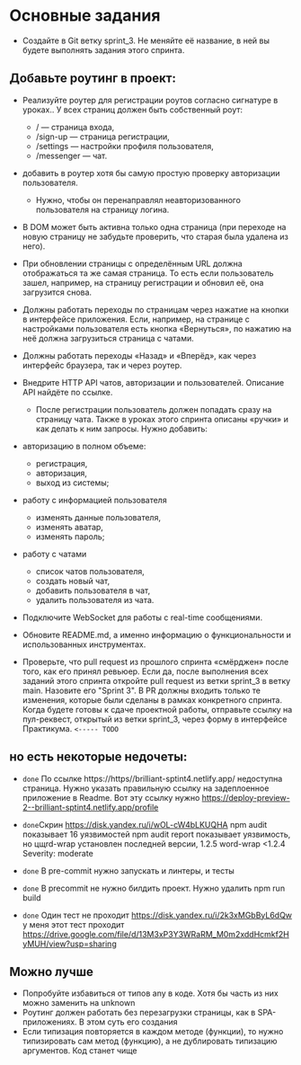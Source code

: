 # Основные задания

- Создайте в Git ветку sprint_3. Не меняйте её название, в ней вы будете выполнять задания этого
  спринта.

## Добавьте роутинг в проект:

- Реализуйте роутер для регистрации роутов согласно сигнатуре в уроках.. У всех страниц должен быть
  собственный роут:

  - / — страница входа,
  - /sign-up — страница регистрации,
  - /settings — настройки профиля пользователя,
  - /messenger — чат.

- добавить в роутер хотя бы самую простую проверку авторизации пользователя.

  - Нужно, чтобы он перенаправлял неавторизованного пользователя на страницу логина.

- В DOM может быть активна только одна страница (при переходе на новую страницу не забудьте
  проверить, что старая была удалена из него).

- При обновлении страницы с определённым URL должна отображаться та же самая страница. То есть если
  пользователь зашел, например, на страницу регистрации и обновил её, она загрузится снова.

- Должны работать переходы по страницам через нажатие на кнопки в интерфейсе приложения. Если,
  например, на странице с настройками пользователя есть кнопка «Вернуться», по нажатию на неё должна
  загрузиться страница с чатами.

- Должны работать переходы «Назад» и «Вперёд», как через интерфейс браузера, так и через роутер.

- Внедрите HTTP API чатов, авторизации и пользователей. Описание API найдёте по ссылке.

  - После регистрации пользователь должен попадать сразу на страницу чата. Также в уроках этого
    спринта описаны «ручки» и как делать к ним запросы. Нужно добавить:

- авторизацию в полном объеме:

  - регистрация,
  - авторизация,
  - выход из системы;

- работу с информацией пользователя

  - изменять данные пользователя,
  - изменять аватар,
  - изменять пароль;

- работу с чатами

  - список чатов пользователя,
  - создать новый чат,
  - добавить пользователя в чат,
  - удалить пользователя из чата.

- Подключите WebSocket для работы с real-time сообщениями.

- Обновите README.md, а именно информацию о функциональности и использованных инструментах.

- Проверьте, что pull request из прошлого спринта «смёрджен» после того, как его принял ревьюер.
  Если да, после выполнения всех заданий этого спринта откройте pull request из ветки sprint_3 в
  ветку main. Назовите его "Sprint 3". В PR должны входить только те изменения, которые были сделаны
  в рамках конкретного спринта. Когда будете готовы к сдаче проектной работы, отправьте ссылку на
  пул-реквест, открытый из ветки sprint_3, через форму в интерфейсе Практикума. `<----- TODO`

## но есть некоторые недочеты:

- `done` По ссылке https://https//brilliant-sptint4.netlify.app/ недоступна страница. Нужно указать правильную ссылку на задеплоенное приложение в Readme. Вот эту ссылку нужно https://deploy-preview-2--brilliant-sptint4.netlify.app/profile
- `done`Скрин https://disk.yandex.ru/i/wOL-cW4bLKUQHA npm audit показывает 16 уязвимостей
  npm audit report показывает уязвимость, но цщrd-wrap установлен последней версии, 1.2.5
  word-wrap <1.2.4
  Severity: moderate

- `done` В pre-commit нужно запускать и линтеры, и тесты
- `done` В precommit не нужно билдить проект. Нужно удалить npm run build
- `done` Один тест не проходит https://disk.yandex.ru/i/2k3xMGbByL6dQw
  у меня этот тест проходит
  https://drive.google.com/file/d/13M3xP3Y3WRaRM_M0m2xddHcmkf2HyMUH/view?usp=sharing

## Можно лучше

- Попробуйте избавиться от типов any в коде. Хотя бы часть из них можно заменить на unknown
- Роутинг должен работать без перезагрузки страницы, как в SPA-приложениях. В этом суть его создания
- Если типизация повторяется в каждом методе (функции), то нужно типизировать сам метод (функцию), а
  не дублировать типизацию аргументов. Код станет чище
